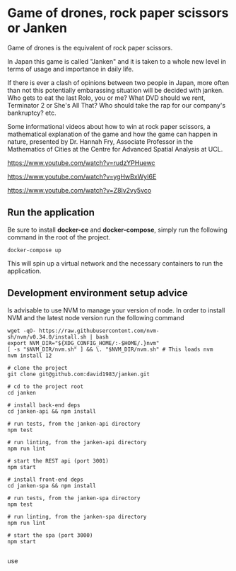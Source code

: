 # Game of drones, rock paper scissors or Janken

Game of drones is the equivalent of rock paper scissors. 

In Japan this game is called "Janken" and it is taken to a whole new level in terms of usage and importance in daily life. 

If there is ever a clash of opinions between two people in Japan, more often than not this potentially embarassing situation will be decided with janken. Who gets to eat the last Rolo, you or me? What DVD should we rent, Terminator 2 or She's All That? Who should take the rap for our company's bankruptcy? etc. 

Some informational videos about how to win at rock paper scissors, a mathematical explanation of the game and how the game can happen in nature, presented by Dr. Hannah Fry, Associate Professor in the Mathematics of Cities at the Centre for Advanced Spatial Analysis at UCL.

https://www.youtube.com/watch?v=rudzYPHuewc

https://www.youtube.com/watch?v=ygHwBxWyI6E

https://www.youtube.com/watch?v=Z8lv2vy5vco


## Run the application

Be sure to install **docker-ce** and **docker-compose**, simply run the following command in the root of the project.

```
docker-compose up
```

This will spin up a virtual network and the necessary containers to run the application.

## Development environment setup advice

Is advisable to use NVM to manage your version of node.
In order to install NVM and the latest node version run the following command

```
wget -qO- https://raw.githubusercontent.com/nvm-sh/nvm/v0.34.0/install.sh | bash
export NVM_DIR="${XDG_CONFIG_HOME/:-$HOME/.}nvm"
[ -s "$NVM_DIR/nvm.sh" ] && \. "$NVM_DIR/nvm.sh" # This loads nvm
nvm install 12

# clone the project
git clone git@github.com:david1983/janken.git

# cd to the project root
cd janken

# install back-end deps 
cd janken-api && npm install

# run tests, from the janken-api directory
npm test

# run linting, from the janken-api directory
npm run lint

# start the REST api (port 3001)
npm start

# install front-end deps
cd janken-spa && npm install

# run tests, from the janken-spa directory
npm test

# run linting, from the janken-spa directory
npm run lint

# start the spa (port 3000)
npm start


```

use 